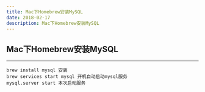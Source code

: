 ```yaml
---
title: Mac下Homebrew安装MySQL
date: 2018-02-17
description: Mac下Homebrew安装MySQL
---
```


## Mac下Homebrew安装MySQL

---

```
brew install mysql 安装
brew services start mysql 开机自动启动mysql服务
mysql.server start 本次启动服务
```
